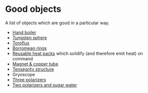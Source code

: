 # Good objects

A list of objects which are good in a particular way.

- [Hand boiler](https://www.amazon.com/s?k=hand+boile)
- [Tungsten sphere](https://midwesttungsten.com/tungsten-2-175-sphere-with-3d-printed-base-limited-time-offer-free-1-cube/)
- [Toroflux](https://www.amazon.com/Flowtoys-toroflux-original-kinetic-spring/dp/B00A8PS25W)
- [Borromean rings](https://en.wikipedia.org/wiki/Borromean_rings)
- [Reusable heat packs](https://www.amazon.com/Hot-Go-Reusable-Heat-Packs/dp/B016OA5YK0) which solidify (and therefore emit heat) on command
- [Magnet & copper tube](https://www.youtube.com/watch?v=uh0bbW6S3BY)
- [Tensegrity structure](https://www.youtube.com/watch?v=ZwkCMWrHvyE)
- Gryoscope
- [Three polarizers](https://youtu.be/MhhHPOxTUy8?t=122)
- [Two polarizers and sugar water](https://www.youtube.com/watch?v=975r9a7FMqc)
